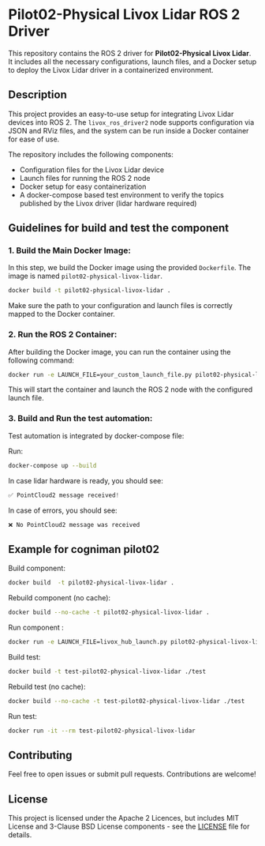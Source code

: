 
# Pilot02-Physical Livox Lidar ROS 2 Driver

This repository contains the ROS 2 driver for **Pilot02-Physical Livox Lidar**. It includes all the necessary configurations, launch files, and a Docker setup to deploy the Livox Lidar driver in a containerized environment.

## Description

This project provides an easy-to-use setup for integrating Livox Lidar devices into ROS 2. The `livox_ros_driver2` node supports configuration via JSON and RViz files, and the system can be run inside a Docker container for ease of use.

The repository includes the following components:
- Configuration files for the Livox Lidar device
- Launch files for running the ROS 2 node
- Docker setup for easy containerization
- A docker-compose based test environment to verify the topics published by the Livox driver (lidar hardware required)

## Guidelines for build and test the component 

### 1. **Build the Main Docker Image:**

In this step, we build the Docker image using the provided `Dockerfile`. The image is named `pilot02-physical-livox-lidar`.

```bash
docker build -t pilot02-physical-livox-lidar .
```

Make sure the path to your configuration and launch files is correctly mapped to the Docker container.

### 2. **Run the ROS 2 Container:**

After building the Docker image, you can run the container using the following command:

```bash
docker run -e LAUNCH_FILE=your_custom_launch_file.py pilot02-physical-livox-lidar
```

This will start the container and launch the ROS 2 node with the configured launch file.

### 3. **Build and Run the test automation:**

Test automation is integrated by docker-compose file:

Run: 
```bash
docker-compose up --build
```

In case lidar hardware is ready, you should see:
```python
✅ PointCloud2 message received!
```

In case of errors, you should see:
```python
❌ No PointCloud2 message was received
```

## Example for cogniman pilot02

Build component: 
```bash
docker build  -t pilot02-physical-livox-lidar .
```

Rebuild component (no cache):
```bash
docker build --no-cache -t pilot02-physical-livox-lidar .
```

Run component : 
```bash
docker run -e LAUNCH_FILE=livox_hub_launch.py pilot02-physical-livox-lidar
```

Build test: 
```bash
docker build -t test-pilot02-physical-livox-lidar ./test
```

Rebuild test (no cache):
```bash
docker build --no-cache -t test-pilot02-physical-livox-lidar ./test
```
Run test: 
```bash
docker run -it --rm test-pilot02-physical-livox-lidar
```

## Contributing

Feel free to open issues or submit pull requests. Contributions are welcome!

## License

This project is licensed under the Apache 2 Licences, but includes MIT License and 3-Clause BSD License components - see the [LICENSE](LICENSE) file for details.